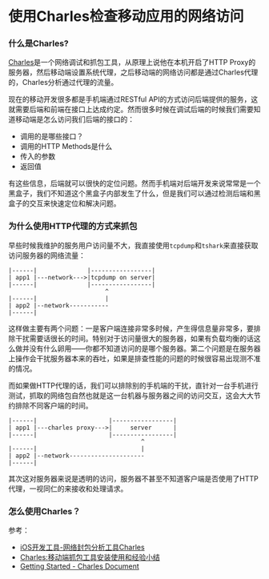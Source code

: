 使用Charles检查移动应用的网络访问
================================

### 什么是Charles?

[Charles](http://www.charlesproxy.com/)是一个网络调试和抓包工具，从原理上说他在本机开启了HTTP Proxy的服务器，然后移动端设置系统代理，之后移动端的网络访问都是通过Charles代理的，Charles分析通过代理的流量。

现在的移动开发很多都是手机端通过RESTful API的方式访问后端提供的服务，这就需要后端和前端在接口上达成约定。然而很多时候在调试后端的时候我们需要知道移动端是怎么访问我们后端的接口的：

- 调用的是哪些接口？
- 调用的HTTP Methods是什么
- 传入的参数
- 返回值

有这些信息，后端就可以很快的定位问题。然而手机端对后端开发来说常常是一个黑盒子，我们不知道这个黑盒子内部发生了什么，但是我们可以通过检测后端和黑盒子的交互来快速定位和解决问题。

### 为什么使用HTTP代理的方式来抓包

早些时候我维护的服务用户访问量不大，我直接使用`tcpdump`和`tshark`来直接获取访问服务器的网络流量：
```text
|------|              |-----------------|
| app1 |---network--->|tcpdump on server|
|------|              |-----------------|
                           ^
|------|                   |
| app2 |--network-----------
|------|
```
这样做主要有两个问题：一是客户端连接非常多时候，产生得信息量非常多，要排除干扰需要话很长的时间。特别对于访问量很大的服务器，如果有负载均衡的话这么做并没有什么卵用——你都不知道访问的是哪个服务器。第二个问题是在服务器上操作会干扰服务器本来的吞吐，如果是排查性能的问题的时候很容易出现测不准的情况。

而如果做HTTP代理的话，我们可以排除别的手机端的干扰，直针对一台手机进行测试，抓取的网络包自然也就是这一台机器与服务器之间的访问交互，这会大大节约排除不同客户端的时间。
```text
|------|                    |-----------------|
| app1 |---charles proxy--->|     server      |
|------|                    |-----------------|
                                     ^
|------|                             |
| app2 |--network---------------------
|------|
```
其次这对服务器来说是透明的访问，服务器不甚至不知道客户端是否使用了HTTP代理，一视同仁的来接收和处理请求。

### 怎么使用Charles？

参考：

- [iOS开发工具-网络封包分析工具Charles](http://blog.devtang.com/blog/2013/12/11/network-tool-charles-intr/)
- [Charles:移动端抓包工具安装使用和经验小结](http://zhangmingwei.iteye.com/blog/2035602)
- [Getting Started - Charles Document](http://www.charlesproxy.com/documentation/getting-started/)
